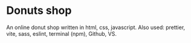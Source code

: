 
# Donuts shop

An online donut shop written in html, css, javascript. Also used: prettier, vite, sass, eslint, terminal (npm), Github, VS.


